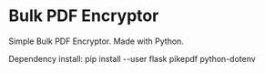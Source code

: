 # Bulk PDF Encryptor
Simple Bulk PDF Encryptor. Made with Python.

Dependency install: pip install --user flask pikepdf python-dotenv
